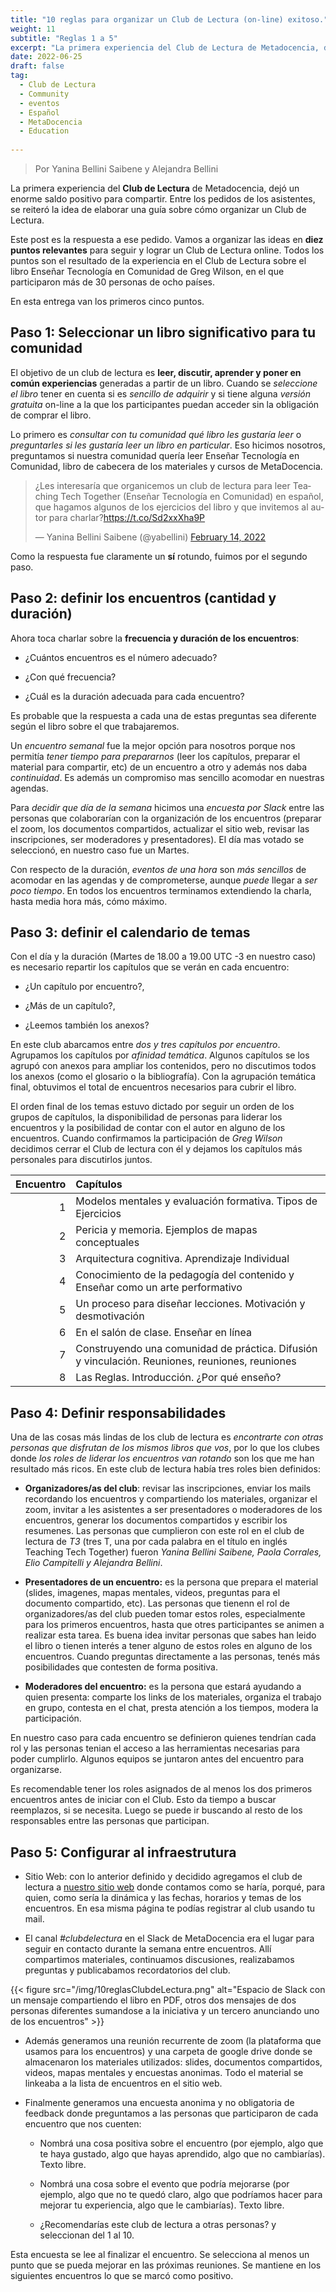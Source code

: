 ```yaml
---
title: "10 reglas para organizar un Club de Lectura (on-line) exitoso."
weight: 11
subtitle: "Reglas 1 a 5"
excerpt: "La primera experiencia del Club de Lectura de Metadocencia, dejó un enorme saldo positivo para compartir. Entre los pedidos de los asistentes, se reiteró la idea de elaborar una guía sobre cómo organizar un Club de Lectura. Este post es la respuesta a ese pedido. Primera entrega."
date: 2022-06-25
draft: false
tag:
  - Club de Lectura
  - Community
  - eventos
  - Español
  - MetaDocencia
  - Education
  
---
```

> Por Yanina Bellini Saibene y Alejandra Bellini

La primera experiencia del **Club de Lectura** de Metadocencia, dejó un enorme saldo positivo para compartir. Entre los pedidos de los asistentes, se reiteró la idea de elaborar una guía sobre cómo organizar un Club de Lectura. 

Este post es la respuesta a ese pedido. Vamos a organizar las ideas en **diez puntos relevantes** para seguir y lograr un Club de Lectura online. Todos los puntos son el resultado de la experiencia en el Club de Lectura sobre el libro Enseñar Tecnología en Comunidad de Greg Wilson, en el que participaron más de 30 personas de ocho países.

En esta entrega van los primeros cinco puntos.


## Paso 1: Seleccionar un libro significativo para tu comunidad

El objetivo de un club de lectura es **leer, discutir, aprender y poner en común experiencias** generadas a partir de un libro. Cuando se _seleccione el libro_ tener en cuenta si es _sencillo de adquirir_ y si tiene alguna _versión gratuita_ on-line a la que los participantes puedan acceder sin la obligación de comprar el libro.

Lo primero es _consultar con tu comunidad qué libro les gustaría leer_ o _preguntarles si les gustaría leer un libro en particular_.  Eso hicimos nosotros, preguntamos si nuestra comunidad quería leer Enseñar Tecnología en Comunidad, libro de cabecera de los materiales y cursos de MetaDocencia.

<blockquote class="twitter-tweet"><p lang="es" dir="ltr">¿Les interesaría que organicemos un club de lectura para leer Teaching Tech Together (Enseñar Tecnología en Comunidad) en español, que hagamos algunos de los ejercicios del libro y que invitemos al autor para charlar?<a href="https://t.co/Sd2xxXha9P">https://t.co/Sd2xxXha9P</a></p>&mdash; Yanina Bellini Saibene (@yabellini) <a href="https://twitter.com/yabellini/status/1493195469648023559?ref_src=twsrc%5Etfw">February 14, 2022</a></blockquote> <script async src="https://platform.twitter.com/widgets.js" charset="utf-8"></script> 

Como la respuesta fue claramente un **sí** rotundo, fuimos por el segundo paso.

## Paso 2: definir los encuentros (cantidad y duración)

Ahora toca charlar sobre la **frecuencia y duración de los encuentros**: 

- ¿Cuántos encuentros es el número adecuado?

- ¿Con qué frecuencia?

- ¿Cuál es la duración adecuada para cada encuentro?

Es probable que la respuesta a cada una de estas preguntas sea diferente según el libro sobre el que trabajaremos.

Un _encuentro semanal_ fue la mejor opción para nosotros porque nos permitía _tener tiempo para prepararnos_ (leer los capítulos, preparar el material para compartir, etc) de un encuentro a otro y además nos daba _continuidad_.  Es además un compromiso mas sencillo acomodar en nuestras agendas.  

Para _decidir que día de la semana_ hicimos una _encuesta por Slack_ entre las personas que colaborarían con la organización de los encuentros (preparar el zoom, los documentos compartidos, actualizar el sitio web, revisar las inscripciones, ser moderadores y presentadores).  El día mas votado se seleccionó, en nuestro caso fue un Martes.  

Con respecto de la duración, _eventos de una hora_ son _más sencillos_ de acomodar en las agendas y de comprometerse, aunque _puede_ llegar a _ser poco tiempo_.  En todos los encuentros terminamos extendiendo la charla, hasta media hora más, cómo máximo.  

## Paso 3: definir el calendario de temas

Con el día y la duración (Martes de 18.00 a 19.00 UTC -3 en nuestro caso) es necesario repartir los capítulos que se verán en cada encuentro:

- ¿Un capítulo por encuentro?, 

- ¿Más de un capítulo?, 

- ¿Leemos también los anexos?

En este club abarcamos entre _dos y tres capítulos por encuentro_.  Agrupamos los capítulos por _afinidad temática_. Algunos capítulos se los agrupó con anexos para ampliar los contenidos, pero no discutimos todos los anexos (como el glosario o la bibliografía). Con la agrupación temática final, obtuvimos el total de encuentros necesarios para cubrir el libro.

El orden final de los temas estuvo dictado por seguir un orden de los grupos de capítulos, la disponibilidad de personas para liderar los encuentros y la posibilidad de contar con el autor en alguno de los encuentros.  Cuando confirmamos la participación de _Greg Wilson_ decidimos cerrar el Club de lectura con él y dejamos los capítulos más personales para discutirlos juntos.

| Encuentro |  Capítulos  | 
| ---:  | :----------- |
| 1 | Modelos mentales y evaluación formativa. Tipos de Ejercicios |
| 2 | Pericia y memoria. Ejemplos de mapas conceptuales|
| 3 |Arquitectura cognitiva. Aprendizaje Individual|
| 4 |Conocimiento de la pedagogía del contenido y Enseñar como un arte performativo |
| 5 | Un proceso para diseñar lecciones. Motivación y desmotivación|
| 6 | En el salón de clase. Enseñar en línea|
| 7 | Construyendo una comunidad de práctica. Difusión y vinculación. Reuniones, reuniones, reuniones|
| 8 | Las Reglas. Introducción. ¿Por qué enseño?|

## Paso 4: Definir responsabilidades

Una de las cosas más lindas de los club de lectura es _encontrarte con otras personas que disfrutan de los mismos libros que vos_, por lo que los clubes donde _los roles de liderar los encuentros van rotando_ son los que me han resultado más ricos.  En este club de lectura había tres roles bien definidos:

  * **Organizadores/as del club**: revisar las inscripciones, enviar los mails recordando los encuentros y compartiendo los materiales, organizar el zoom, invitar a les asistentes a ser presentadores o moderadores de los encuentros, generar los documentos compartidos y escribir los resumenes.  Las personas que cumplieron con este rol en el club de lectura de _T3_ (tres T, una por cada palabra en el título en inglés Teaching Tech Together) fueron _Yanina Bellini Saibene, Paola Corrales, Elio Campitelli y Alejandra Bellini_.
  
  * **Presentadores de un encuentro:** es la persona que prepara el material (slides, imagenes, mapas mentales, videos, preguntas para el documento compartido, etc).  Las personas que tienenn  el rol de organizadores/as del club pueden tomar estos roles, especialmente para los primeros encuentros, hasta que otres participantes se animen a realizar esta tarea.  Es buena idea invitar personas que sabes han leido el libro o tienen interés a tener alguno de estos roles en alguno de los encuentros.  Cuando preguntas directamente a las personas, tenés más posibilidades que contesten de forma positiva.
  
  * **Moderadores del encuentro:** es la persona que estará ayudando a quien presenta: comparte los links de los materiales, organiza el trabajo en grupo, contesta en el chat, presta atención a los tiempos, modera la participación.

En nuestro caso para cada encuentro se definieron quienes tendrían cada rol y las personas tenian el acceso a las herramientas necesarias para poder cumplirlo.  Algunos equipos se juntaron antes del encuentro para organizarse.  

Es recomendable tener los roles asignados de al menos los dos primeros encuentros antes de iniciar con el Club. Esto da tiempo a buscar reemplazos, si se necesita. Luego se puede ir buscando al resto de los responsables entre las personas que participan.  


## Paso 5: Configurar al infraestrutura


* Sitio Web: con lo anterior definido y decidido agregamos el club de lectura a [nuestro sitio web](https://www.metadocencia.org/curso/clubdelecturat3/) donde contamos como se haría, porqué, para quien, como sería la dinámica y las fechas, horarios y temas de los encuentros.  En esa misma página te podías registrar al club usando tu mail. 

* El canal _#clubdelectura_ en el Slack de MetaDocencia era el lugar para seguir en contacto durante la semana entre encuentros.  Allí compartimos materiales, continuamos discusiones, realizabamos preguntas y publicabamos recordatorios del club.

{{< figure src="/img/10reglasClubdeLectura.png"  alt="Espacio de Slack con un mensaje compartiendo el libro en PDF, otros dos mensajes de dos personas diferentes sumandose a la iniciativa y un tercero anunciando uno de los encuentros" >}}


* Además generamos una reunión recurrente de zoom (la plataforma que usamos para los encuentros) y una carpeta de google drive donde se almacenaron los materiales utilizados: slides, documentos compartidos, videos, mapas mentales y encuestas anonimas.  Todo el material se linkeaba a la lista de encuentros en el sitio web.


* Finalmente generamos una encuesta anonima y no obligatoria de feedback donde preguntamos a las personas que participaron de cada encuentro que nos cuenten:

  - Nombrá una cosa positiva sobre el encuentro (por ejemplo, algo que te haya gustado, algo que hayas aprendido, algo que no cambiarías). Texto libre.
  
  - Nombrá una cosa sobre el evento que podría mejorarse (por ejemplo, algo que no te quedó claro, algo que podríamos hacer para mejorar tu experiencia, algo que le cambiarías). Texto libre.
  
  - ¿Recomendarías este club de lectura a otras personas? y seleccionan del 1 al 10.

Esta encuesta se lee al finalizar el encuentro. Se selecciona al menos un punto que se pueda mejorar en las próximas reuniones. Se mantiene en los siguientes encuentros lo que se marcó como positivo.
